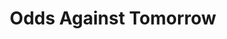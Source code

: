 ---
title: "Odds Against Tomorrow"
year: 1959
rating: 4
stars: "★★★★"
rewatched: false
permalink: "odds-against-tomorrow"
watched_on: 2024-09-18
---